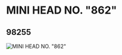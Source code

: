 # MINI HEAD NO. "862"
## 98255
![MINI HEAD NO. "862"](https://lc-www-live-s.legocdn.com/media/bricks/5/2/4641424.jpg)